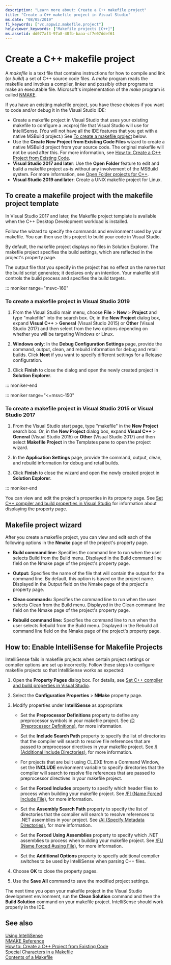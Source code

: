 ```yaml
---
description: "Learn more about: Create a C++ makefile project"
title: "Create a C++ makefile project in Visual Studio"
ms.date: "08/05/2019"
f1_keywords: ["vc.appwiz.makefile.project"]
helpviewer_keywords: ["Makefile projects [C++]"]
ms.assetid: dd077af3-97a8-48fb-baaa-cf7e07ddef61
---
```

# Create a C++ makefile project

A *makefile* is a text file that contains instructions for how to compile and link (or *build*) a set of C++ source code files. A *make* program reads the makefile and invokes a compiler, linker and possibly other programs to make an executable file. Microsoft's implementation of the *make* program is called [NMAKE](nmake-reference.md).

If you have an existing makefile project, you have these choices if you want to code and/or debug it in the Visual Studio IDE:

- Create a makefile project in Visual Studio that uses your existing makefile to configure a .vcxproj file that Visual Studio will use for IntelliSense. (You will not have all the IDE features that you get with a native MSBuild project.) See [To create a makefile project](#create_a_makefile_project) below.
- Use the **Create New Project from Existing Code Files** wizard to create a native MSBuild project from your source code. The original makefile will not be used after this. For more information, see [How to: Create a C++ Project from Existing Code](../how-to-create-a-cpp-project-from-existing-code.md).
- **Visual Studio 2017 and later**: Use the **Open Folder** feature to edit and build a makefile project as-is without any involvement of the MSBuild system. For more information, see [Open Folder projects for C++](../open-folder-projects-cpp.md).
- **Visual Studio 2019 and later**: Create a UNIX makefile project for Linux.

## <a name="create_a_makefile_project"> To create a makefile project with the makefile project template

In Visual Studio 2017 and later, the Makefile project template is available when the C++ Desktop Development workload is installed.

Follow the wizard to specify the commands and environment used by your makefile. You can then use this project to build your code in Visual Studio.

By default, the makefile project displays no files in Solution Explorer. The makefile project specifies the build settings, which are reflected in the project's property page.

The output file that you specify in the project has no effect on the name that the build script generates; it declares only an intention. Your makefile still controls the build process and specifies the build targets.

::: moniker range="msvc-160"

### To create a makefile project in Visual Studio 2019

1. From the Visual Studio main menu, choose **File** > **New** > **Project** and type "makefile" into the search box. Or, in the **New Project** dialog box, expand **Visual C++** > **General** (Visual Studio 2015) or **Other** (Visual Studio 2017) and then select from the two options depending on whether you will be targeting Windows or Linux.

1. **Windows only**: In the **Debug Configuration Settings** page, provide the command, output, clean, and rebuild information for debug and retail builds. Click **Next** if you want to specify different settings for a Release configuration.

1. Click **Finish** to close the dialog and open the newly created project in **Solution Explorer**.

::: moniker-end

::: moniker range="<=msvc-150"

### To create a makefile project in Visual Studio 2015 or Visual Studio 2017

1. From the Visual Studio start page, type "makefile" in the **New Project** search box. Or, in the **New Project** dialog box, expand **Visual C++** > **General** (Visual Studio 2015) or **Other** (Visual Studio 2017) and then select **Makefile Project** in the Templates pane to open the project wizard.

1. In the **Application Settings** page, provide the command, output, clean, and rebuild information for debug and retail builds.

1. Click **Finish** to close the wizard and open the newly created project in **Solution Explorer**.

::: moniker-end

You can view and edit the project's properties in its property page. See [Set C++ compiler and build properties in Visual Studio](../working-with-project-properties.md) for information about displaying the property page.

## Makefile project wizard

After you create a makefile project, you can view and edit each of the following options in the **Nmake** page of the project's property page.

- **Build command line:** Specifies the command line to run when the user selects Build from the Build menu. Displayed in the Build command line field on the Nmake page of the project's property page.

- **Output:** Specifies the name of the file that will contain the output for the command line. By default, this option is based on the project name. Displayed in the Output field on the Nmake page of the project's property page.

- **Clean commands:** Specifies the command line to run when the user selects Clean from the Build menu. Displayed in the Clean command line field on the Nmake page of the project's property page.

- **Rebuild command line:** Specifies the command line to run when the user selects Rebuild from the Build menu. Displayed in the Rebuild all command line field on the Nmake page of the project's property page.

## How to: Enable IntelliSense for Makefile Projects

IntelliSense fails in makefile projects when certain project settings or compiler options are set up incorrectly. Follow these steps to configure makefile projects so that IntelliSense works as expected:

1. Open the **Property Pages** dialog box. For details, see [Set C++ compiler and build properties in Visual Studio](../working-with-project-properties.md).

1. Select the **Configuration Properties** > **NMake** property page.

1. Modify properties under **IntelliSense** as appropriate:

   - Set the **Preprocessor Definitions** property to define any preprocessor symbols in your makefile project. See [/D (Preprocessor Definitions)](d-preprocessor-definitions.md), for more information.

   - Set the **Include Search Path** property to specify the list of directories that the compiler will search to resolve file references that are passed to preprocessor directives in your makefile project. See [/I (Additional Include Directories)](i-additional-include-directories.md), for more information.

   - For projects that are built using CL.EXE from a Command Window, set the **INCLUDE** environment variable to specify directories that the compiler will search to resolve file references that are passed to preprocessor directives in your makefile project.

   - Set the **Forced Includes** property to specify which header files to process when building your makefile project. See [/FI (Name Forced Include File)](fi-name-forced-include-file.md), for more information.

   - Set the **Assembly Search Path** property to specify the list of directories that the compiler will search to resolve references to .NET assemblies in your project. See [/AI (Specify Metadata Directories)](ai-specify-metadata-directories.md), for more information.

   - Set the **Forced Using Assemblies** property to specify which .NET assemblies to process when building your makefile project. See [/FU (Name Forced #using File)](fu-name-forced-hash-using-file.md), for more information.

   - Set the **Additional Options** property to specify additional compiler switches to be used by IntelliSense when parsing C++ files.

1. Choose **OK** to close the property pages.

1. Use the **Save All** command to save the modified project settings.

The next time you open your makefile project in the Visual Studio development environment, run the **Clean Solution** command and then the **Build Solution** command on your makefile project. IntelliSense should work properly in the IDE.

## See also

[Using IntelliSense](/visualstudio/ide/using-intellisense)<br>
[NMAKE Reference](nmake-reference.md)<br>
[How to: Create a C++ Project from Existing Code](../how-to-create-a-cpp-project-from-existing-code.md)<br>
[Special Characters in a Makefile](special-characters-in-a-makefile.md)<br/>
[Contents of a Makefile](contents-of-a-makefile.md)<br/>
